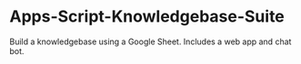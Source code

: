 # Apps-Script-Knowledgebase-Suite
Build a knowledgebase using a Google Sheet. Includes a web app and chat bot.
